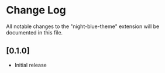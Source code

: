 # Change Log

All notable changes to the "night-blue-theme" extension will be documented in this file.


## [0.1.0]

- Initial release
